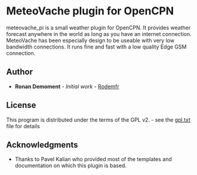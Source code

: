 # MeteoVache plugin for OpenCPN

meteovache_pi is a small weather plugin for OpenCPN. It provides weather forecast anywhere in the world as long as you have an internet connection.
MeteoVache has been especially design to be useable with very low bandwidth connections. It runs fine and fast with a low quality Edge GSM connection.

## Author

* **Ronan Demoment** - *Initial work* - [Rodemfr](https://github.com/Rodemfr)

## License

This program is distributed under the terms of the GPL v2. - see the [gpl.txt](cmake/gpl.txt) file for details

## Acknowledgments

* Thanks to Pavel Kalian who provided most of the templates and documentation on which this plugin is based.

